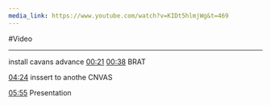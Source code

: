 ```yaml
---
media_link: https://www.youtube.com/watch?v=KIDt5hlmjWg&t=469
---
```

#Video

---
install cavans advance
[00:21](https://www.youtube.com/watch?v=KIDt5hlmjWg&t=21)
[00:38](https://www.youtube.com/watch?t=38&v=KIDt5hlmjWg)
BRAT

[04:24](https://www.youtube.com/watch?t=264&v=KIDt5hlmjWg)
inssert to anothe CNVAS



[05:55](https://www.youtube.com/watch?t=355&v=KIDt5hlmjWg)
Presentation
